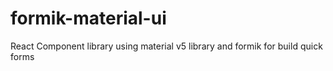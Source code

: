 # formik-material-ui
React Component library using material v5 library and formik for build quick forms
